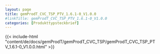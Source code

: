 ```yaml
---
layout: page
title: gemProdT_CVC_TSP_PTV_1.6.1-0_V1.0.0
#linkTitle: gemProdT_CVC_TSP_PTV_1.6.1-0_V1.0.0
categories: [Produkttypsteckbrief]
---
```

{{< include-html "content/de/docs/gemProdT/gemProdT_CVC_TSP/gemProdT_CVC_TSP_PTV_1.6.1-0_V1.0.0.html" >}}